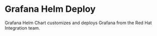 # Grafana Helm Deploy

Grafana Helm Chart customizes and deploys Grafana from the Red Hat Integration team.

